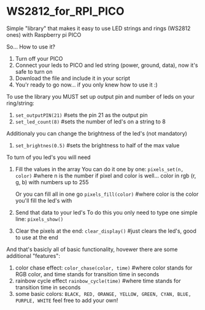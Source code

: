 # WS2812_for_RPI_PICO
Simple "library" that makes it easy to use LED strings and rings (WS2812 ones) with Raspberry pi PICO

So...
How to use it?

1. Turn off your PICO
2. Connect your leds to PICO and led string (power, ground, data), now it's safe to turn on
3. Download the file and include it in your script
4. You'r ready to go now... if you only knew how to use it :)

To use the library you MUST set up output pin and number of leds on your ring/string:
1. `set_outputPIN(21)`     #sets the pin 21 as the output pin
2. `set_led_count(8)`      #sets the number of led's on a string to 8

Additionaly you can change the brightness of the led's (not mandatory)
1. `set_brightnes(0.5)`    #sets the brightness to half of the max value


To turn of you led's you will need
1. Fill the values in the array
    You can do it one by one:
    `pixels_set(n, color)`   #where n is the number if pixel and color is well... color in rgb (r, g, b) with numbers up to 255
    
    Or you can fill all in one go
    `pixels_fill(color)`    #where color is the color you'll fill the led's with
    
2. Send that data to your led's
    To do this you only need to type one simple line:
    `pixels_show()`
    
3. Clear the pixels at the end:
    `clear_display()`   #just clears the led's, good to use at the end
    

And that's basicly all of basic functionality, hovewer there are some additional "features":
1. color chase effect:
    `color_chase(color, time)`    #where color stands for RGB color, and time stands for transition time in seconds
2. rainbow cycle effect
    `rainbow_cycle(time)`    #where time stands for transition time in seconds
3. some basic colors:
     `BLACK, RED, ORANGE, YELLOW, GREEN, CYAN, BLUE, PURPLE, WHITE`
     feel free to add your own!
